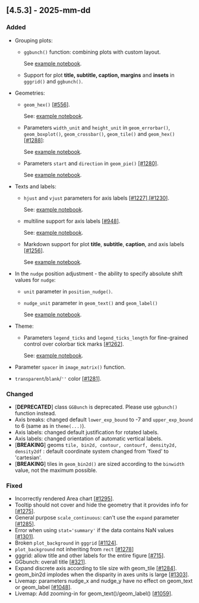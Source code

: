 ## [4.5.3] - 2025-mm-dd

### Added

- Grouping plots:
  - `ggbunch()` function: combining plots with custom layout.

    See [example notebook](https://nbviewer.org/github/JetBrains/lets-plot/blob/master/docs/f-25a/ggbunch_indonesia.ipynb).
                                                                                                                       
  - Support for plot **title, subtitle, caption, margins** and **insets** in `gggrid()` and `ggbunch()`. 
  
- Geometries:
  - `geom_hex()` [[#556](https://github.com/JetBrains/lets-plot/issues/556)].

    See: [example notebook](https://nbviewer.org/github/JetBrains/lets-plot/blob/master/docs/f-25a/geom_hex.ipynb).

  - Parameters `width_unit` and `height_unit` in `geom_errorbar()`, `geom_boxplot()`, `geom_crossbar()`, `geom_tile()` and `geom_hex()` [[#1288](https://github.com/JetBrains/lets-plot/issues/1288)]:

    See [example notebook](https://nbviewer.org/github/JetBrains/lets-plot/blob/master/docs/f-25a/param_width_unit.ipynb).

  - Parameters `start` and `direction` in `geom_pie()` [[#1280]](https://github.com/JetBrains/lets-plot/issues/1280).
  
    See [example notebook](https://nbviewer.org/github/JetBrains/lets-plot/blob/master/docs/f-25a/geom_pie_params.ipynb).

- Texts and labels:
  - `hjust` and `vjust` parameters for axis labels [[#1227](https://github.com/JetBrains/lets-plot/issues/1227)],[[#1230](https://github.com/JetBrains/lets-plot/issues/1230)].
  
    See: [example notebook](https://nbviewer.org/github/JetBrains/lets-plot/blob/master/docs/f-25a/axis_label_justification.ipynb).

  - multiline support for axis labels [[#948](https://github.com/JetBrains/lets-plot/issues/948)].

    See: [example notebook](https://nbviewer.org/github/JetBrains/lets-plot/blob/master/docs/f-25a/multiline_axis_labels.ipynb).

  - Markdown support for plot **title**, **subtitle**, **caption**, and axis labels [[#1256](https://github.com/JetBrains/lets-plot/issues/1256)].

    See [example notebook](https://nbviewer.org/github/JetBrains/lets-plot/blob/master/docs/f-25a/markdown.ipynb).

- In the `nudge` position adjustment -
  the ability to specify absolute shift values for `nudge`:
  - `unit` parameter in `position_nudge()`.
  - `nudge_unit` parameter in `geom_text()` and `geom_label()`

    See [example notebook](https://nbviewer.org/github/JetBrains/lets-plot/blob/master/docs/f-25a/position_nudge_unit.ipynb).      

- Theme:
  - Parameters `legend_ticks` and `legend_ticks_length` for fine-grained control over colorbar tick marks [[#1262](https://github.com/JetBrains/lets-plot/issues/1262)].

    See: [example notebook](https://nbviewer.org/github/JetBrains/lets-plot/blob/master/docs/f-25a/theme_legend_ticks.ipynb).

- Parameter `spacer` in `image_matrix()` function.

- `transparent`/`blank`/`''` color [[#1281](https://github.com/JetBrains/lets-plot/issues/1281)].

### Changed

- [**DEPRECATED**] class `GGBunch` is deprecated. Please use `ggbunch()` function instead.
- Axis breaks: changed default `lower_exp_bound` to -7 and `upper_exp_bound` to 6 (same as in `theme(...)`).
- Axis labels: changed default justification for rotated labels.
- Axis labels: changed orientation of automatic vertical labels.
- [**BREAKING**] geoms `tile, bin2d, contour, contourf, density2d, density2df` : default coordinate system changed from 'fixed' to 'cartesian'.
- [**BREAKING**] tiles in `geom_bin2d()` are sized according to the `binwidth` value, not the maximum possible.

### Fixed
- Incorrectly rendered Area chart [[#1295](https://github.com/JetBrains/lets-plot/issues/1295)].
- Tooltip should not cover and hide the geometry that it provides info for [[#1275](https://github.com/JetBrains/lets-plot/issues/1275)].
- General purpose `scale_continuous`: can't use the `expand` parameter [[#1285](https://github.com/JetBrains/lets-plot/issues/1285)].
- Error when using `stat='summary'` if the data contains NaN values [[#1301](https://github.com/JetBrains/lets-plot/issues/1301)].
- Broken `plot_background` in `gggrid` [[#1124](https://github.com/JetBrains/lets-plot/issues/1124)].
- `plot_background` not inheriting from `rect` [[#1278](https://github.com/JetBrains/lets-plot/issues/1278)]
- gggrid: allow title and other labels for the entire figure [[#715](https://github.com/JetBrains/lets-plot/issues/715)].
- GGbunch: overall title [[#321](https://github.com/JetBrains/lets-plot/issues/321)].
- Expand discrete axis according to tile size with geom_tile [[#1284](https://github.com/JetBrains/lets-plot/issues/1284)].
- geom_bin2d implodes when the disparity in axes units is large [[#1303](https://github.com/JetBrains/lets-plot/issues/1303)].
- Livemap: parameters nudge_x and nudge_y have no effect on geom_text or geom_label [[#1048](https://github.com/JetBrains/lets-plot/issues/1048)].
- Livemap: Add zooming-in for geom_text()/geom_label() [[#1059](https://github.com/JetBrains/lets-plot/issues/1059)].
